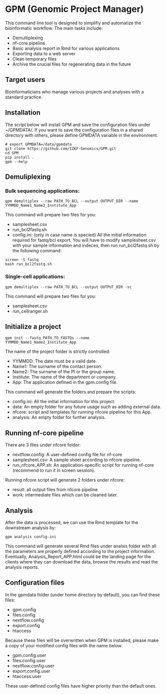 # GPM (Genomic Project Manager)
This command line tool is designed to simplifiy and automatize the bioinformatic workflow. The main tasks include:
- Demultiplexing
- nf-core pipeline
- Basic analysis report in Rmd for various applications
- Exporting data to a web server
- Clean temporary files
- Archive the crucial files for regenerating data in the future

## Target users

Bioinformaticians who manage various projects and analyses with a standard practice.

## Installation

The script below will install GPM and save the configuration files under ~/GPMDATA/. If you want to save the configuration files in a shared directory with others, please define GPMDATA variable in the environment.
```
# export GPMDATA=/data/gpmdata
git clone https://github.com/IZKF-Genomics/GPM.git
cd GPM
pip install .
gpm --help
```

## Demuliplexing

### Bulk sequencing applications:

```
gpm demultiplex --raw PATH_TO_BCL --output OUTPUT_DIR --name YYMMDD_Name1_Name2_Institute_App
```
This command will prepare two files for you:
- samplesheet.csv
- run_bcl2fastq.sh
- config.ini: (only in case name is specied) All the initial information required for fastq/bcl export.
You will have to modify samplesheet.csv with your sample information and indeces, then run run_bcl2fastq.sh by the following command:
```
screen -S fastq
bash run_bcl2fastq.sh
```

### Single-cell applications:
```
gpm demultiplex --raw PATH_TO_BCL --output OUTPUT_DIR -sc
```
This command will prepare two files for you:
- samplesheet.csv
- run_cellranger.sh

## Initialize a project

```
gpm init --fastq PATH_TO_FASTQs --name YYMMDD_Name1_Name2_Institute_App
```

The name of the project folder is strictly controlled:
- YYMMDD: The date must be a valid date.
- Name1: The surname of the contact person.
- Name2: The surname of the PI or the group name.
- Institute: The name of the department or company.
- App: The application defined in the gpm.config file.

This command will generate the folders and prepare the scripts:
- config.ini: All the initial information for this project.
- data: An empty folder for any future usage such as adding external data.
- nfcore: script and templates for running nfcore pipeline for this App.
- analysis: An empty folder for further analysis.

## Running nf-core pipeline

There are 3 files under nfcore folder:
- nextflow.config: A user-defined config file for nf-core
- samplesheet.csv: A sample sheet according to nfcore pipeline.
- run_nfcore_APP.sh: An application-specific script for running nf-core (recommend to run it in screen session).

Running nfcore script will generate 2 folders under nfcore:
- result: all output files from nfcore pipeline
- work: intermediate files which can be cleaned later.

## Analysis

After the data is processed, we can use the Rmd template for the downstream analysis by:
```
gpm analysis config.ini
```

This command will generate several Rmd files under analsis folder with all the parameters are properly defined according to the project information. Eventually, Analysis_Report_APP.html could be the landing page for the clients where they can download the data, browse the results and read the analysis reports.

## Configuration files

In the gpmdata folder (under home directory by default), you can find these files:
- gpm.config
- files.config
- nextflow.config
- export.config
- htaccess

Because these files will be overwritten when GPM is installed, please make a copy of your modified config files with the name below:
- gpm.config.user
- files.config.user
- nextflow.config.user
- export.config.user
- htaccess.user

These user-defined config files have higher priority than the default ones.


